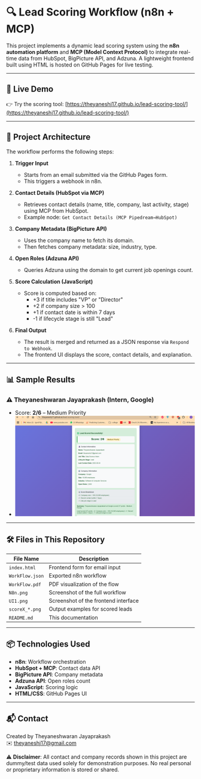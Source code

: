 # 🔍 Lead Scoring Workflow (n8n + MCP)

This project implements a dynamic lead scoring system using the **n8n automation platform** and **MCP (Model Context Protocol)** to integrate real-time data from HubSpot, BigPicture API, and Adzuna. A lightweight frontend built using HTML is hosted on GitHub Pages for live testing.

---

## 🚀 Live Demo

👉 Try the scoring tool: [https://theyaneshj17.github.io/lead-scoring-tool/](https://theyaneshj17.github.io/lead-scoring-tool/)

---

## 🧠 Project Architecture

The workflow performs the following steps:

1. **Trigger Input**
   - Starts from an email submitted via the GitHub Pages form.
   - This triggers a webhook in n8n.

2. **Contact Details (HubSpot via MCP)**
   - Retrieves contact details (name, title, company, last activity, stage) using MCP from HubSpot.
   - Example node: `Get Contact Details (MCP Pipedream→HubSpot)`

3. **Company Metadata (BigPicture API)**
   - Uses the company name to fetch its domain.
   - Then fetches company metadata: size, industry, type.

4. **Open Roles (Adzuna API)**
   - Queries Adzuna using the domain to get current job openings count.

5. **Score Calculation (JavaScript)**
   - Score is computed based on:
     - +3 if title includes "VP" or "Director"
     - +2 if company size > 100
     - +1 if contact date is within 7 days
     - -1 if lifecycle stage is still "Lead"

6. **Final Output**
   - The result is merged and returned as a JSON response via `Respond to Webhook`.
   - The frontend UI displays the score, contact details, and explanation.

---

## 📊 Sample Results

### ⚠️ Theyaneshwaran Jayaprakash (Intern, Google)
- Score: **2/6** – Medium Priority
- ![score3_lead](./score3_lead.png)

---

## 🛠️ Files in This Repository

| File Name         | Description                            |
|-------------------|----------------------------------------|
| `index.html`      | Frontend form for email input          |
| `WorkFlow.json`   | Exported n8n workflow                  |
| `WorkFlow.pdf`    | PDF visualization of the flow          |
| `N8n.png`         | Screenshot of the full workflow        |
| `UI1.png`         | Screenshot of the frontend interface   |
| `scoreX_*.png`    | Output examples for scored leads       |
| `README.md`       | This documentation                    |

---

## 📦 Technologies Used

- **n8n**: Workflow orchestration
- **HubSpot + MCP**: Contact data API
- **BigPicture API**: Company metadata
- **Adzuna API**: Open roles count
- **JavaScript**: Scoring logic
- **HTML/CSS**: GitHub Pages UI

---

## 📬 Contact

Created by Theyaneshwaran Jayaprakash \
✉️ [theyaneshj17@gmail.com](mailto:theyaneshj17@gmail.com)

⚠️ **Disclaimer**: All contact and company records shown in this project are dummy/test data used solely for demonstration purposes. No real personal or proprietary information is stored or shared.


